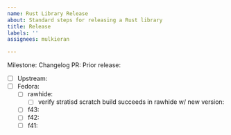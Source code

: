 ```yaml
---
name: Rust Library Release
about: Standard steps for releasing a Rust library
title: Release
labels: ''
assignees: mulkieran

---
```


Milestone:
Changelog PR: 
Prior release:

- [ ] Upstream:
- [ ] Fedora:
  - [ ] rawhide: 
    - [ ] verify stratisd scratch build succeeds in rawhide w/ new version:
  - [ ] f43:
  - [ ] f42: 
  - [ ] f41:
